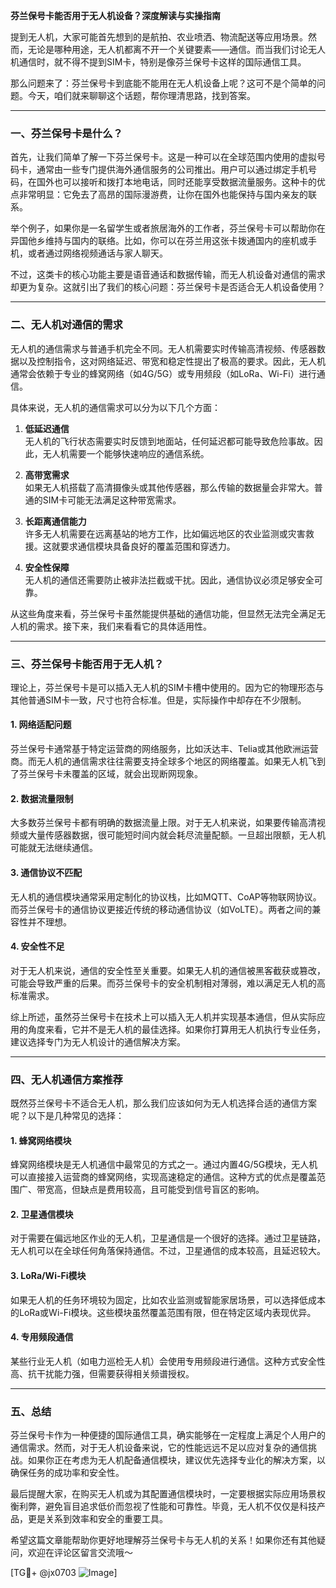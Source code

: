 **芬兰保号卡能否用于无人机设备？深度解读与实操指南**

提到无人机，大家可能首先想到的是航拍、农业喷洒、物流配送等应用场景。然而，无论是哪种用途，无人机都离不开一个关键要素——通信。而当我们讨论无人机通信时，就不得不提到SIM卡，特别是像芬兰保号卡这样的国际通信工具。

那么问题来了：芬兰保号卡到底能不能用在无人机设备上呢？这可不是个简单的问题。今天，咱们就来聊聊这个话题，帮你理清思路，找到答案。

---

### 一、芬兰保号卡是什么？

首先，让我们简单了解一下芬兰保号卡。这是一种可以在全球范围内使用的虚拟号码卡，通常由一些专门提供海外通信服务的公司推出。用户可以通过绑定手机号码，在国外也可以接听和拨打本地电话，同时还能享受数据流量服务。这种卡的优点非常明显：它免去了高昂的国际漫游费，让你在国外也能保持与国内亲友的联系。

举个例子，如果你是一名留学生或者旅居海外的工作者，芬兰保号卡可以帮助你在异国他乡维持与国内的联络。比如，你可以在芬兰用这张卡拨通国内的座机或手机，或者通过网络视频通话与家人聊天。

不过，这类卡的核心功能主要是语音通话和数据传输，而无人机设备对通信的需求却更为复杂。这就引出了我们的核心问题：芬兰保号卡是否适合无人机设备使用？

---

### 二、无人机对通信的需求

无人机的通信需求与普通手机完全不同。无人机需要实时传输高清视频、传感器数据以及控制指令，这对网络延迟、带宽和稳定性提出了极高的要求。因此，无人机通常会依赖于专业的蜂窝网络（如4G/5G）或专用频段（如LoRa、Wi-Fi）进行通信。

具体来说，无人机的通信需求可以分为以下几个方面：

1. **低延迟通信**  
   无人机的飞行状态需要实时反馈到地面站，任何延迟都可能导致危险事故。因此，无人机需要一个能够快速响应的通信系统。

2. **高带宽需求**  
   如果无人机搭载了高清摄像头或其他传感器，那么传输的数据量会非常大。普通的SIM卡可能无法满足这种带宽需求。

3. **长距离通信能力**  
   许多无人机需要在远离基站的地方工作，比如偏远地区的农业监测或灾害救援。这就要求通信模块具备良好的覆盖范围和穿透力。

4. **安全性保障**  
   无人机的通信还需要防止被非法拦截或干扰。因此，通信协议必须足够安全可靠。

从这些角度来看，芬兰保号卡虽然能提供基础的通信功能，但显然无法完全满足无人机的需求。接下来，我们来看看它的具体适用性。

---

### 三、芬兰保号卡能否用于无人机？

理论上，芬兰保号卡是可以插入无人机的SIM卡槽中使用的。因为它的物理形态与其他普通SIM卡一致，尺寸也符合标准。但是，实际操作中却存在不少限制。

#### 1. **网络适配问题**
   芬兰保号卡通常基于特定运营商的网络服务，比如沃达丰、Telia或其他欧洲运营商。而无人机的通信需求往往需要支持全球多个地区的网络覆盖。如果无人机飞到了芬兰保号卡未覆盖的区域，就会出现断网现象。

#### 2. **数据流量限制**
   大多数芬兰保号卡都有明确的数据流量上限。对于无人机来说，如果要传输高清视频或大量传感器数据，很可能短时间内就会耗尽流量配额。一旦超出限额，无人机可能就无法继续通信。

#### 3. **通信协议不匹配**
   无人机的通信模块通常采用定制化的协议栈，比如MQTT、CoAP等物联网协议。而芬兰保号卡的通信协议更接近传统的移动通信协议（如VoLTE）。两者之间的兼容性并不理想。

#### 4. **安全性不足**
   对于无人机来说，通信的安全性至关重要。如果无人机的通信被黑客截获或篡改，可能会导致严重的后果。而芬兰保号卡的安全机制相对薄弱，难以满足无人机的高标准需求。

综上所述，虽然芬兰保号卡在技术上可以插入无人机并实现基本通信，但从实际应用的角度来看，它并不是无人机的最佳选择。如果你打算用无人机执行专业任务，建议选择专门为无人机设计的通信解决方案。

---

### 四、无人机通信方案推荐

既然芬兰保号卡不适合无人机，那么我们应该如何为无人机选择合适的通信方案呢？以下是几种常见的选择：

#### 1. **蜂窝网络模块**
   蜂窝网络模块是无人机通信中最常见的方式之一。通过内置4G/5G模块，无人机可以直接接入运营商的蜂窝网络，实现高速稳定的通信。这种方式的优点是覆盖范围广、带宽高，但缺点是费用较高，且可能受到信号盲区的影响。

#### 2. **卫星通信模块**
   对于需要在偏远地区作业的无人机，卫星通信是一个很好的选择。通过卫星链路，无人机可以在全球任何角落保持通信。不过，卫星通信的成本较高，且延迟较大。

#### 3. **LoRa/Wi-Fi模块**
   如果无人机的任务环境较为固定，比如农业监测或智能家居场景，可以选择低成本的LoRa或Wi-Fi模块。这些模块虽然覆盖范围有限，但在特定区域内表现优异。

#### 4. **专用频段通信**
   某些行业无人机（如电力巡检无人机）会使用专用频段进行通信。这种方式安全性高、抗干扰能力强，但需要获得相关频谱授权。

---

### 五、总结

芬兰保号卡作为一种便捷的国际通信工具，确实能够在一定程度上满足个人用户的通信需求。然而，对于无人机设备来说，它的性能远远不足以应对复杂的通信挑战。如果你正在考虑为无人机配备通信模块，建议优先选择专业化的解决方案，以确保任务的成功率和安全性。

最后提醒大家，在购买无人机或为其配置通信模块时，一定要根据实际应用场景权衡利弊，避免盲目追求低价而忽视了性能和可靠性。毕竟，无人机不仅仅是科技产品，更是关系到效率和安全的重要工具。

希望这篇文章能帮助你更好地理解芬兰保号卡与无人机的关系！如果你还有其他疑问，欢迎在评论区留言交流哦～ 

[TG💪+ @jx0703 ![Image](https://github.com/user-attachments/assets/dbca1d08-cadb-493c-b0ec-ad6f7a83f270)]